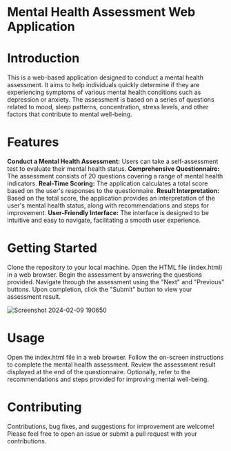 # Mental Health Assessment Web Application

# Introduction
This is a web-based application designed to conduct a mental health assessment. It aims to help individuals quickly determine if they are experiencing symptoms of various mental health conditions such as depression or anxiety. The assessment is based on a series of questions related to mood, sleep patterns, concentration, stress levels, and other factors that contribute to mental well-being.

# Features

**Conduct a Mental Health Assessment:** Users can take a self-assessment test to evaluate their mental health status.
**Comprehensive Questionnaire:** The assessment consists of 20 questions covering a range of mental health indicators.
**Real-Time Scoring:** The application calculates a total score based on the user's responses to the questionnaire.
**Result Interpretation:** Based on the total score, the application provides an interpretation of the user's mental health status, along with recommendations and steps for improvement.
**User-Friendly Interface:** The interface is designed to be intuitive and easy to navigate, facilitating a smooth user experience.

# Getting Started

Clone the repository to your local machine.
Open the HTML file (index.html) in a web browser.
Begin the assessment by answering the questions provided.
Navigate through the assessment using the "Next" and "Previous" buttons.
Upon completion, click the "Submit" button to view your assessment result.

![Screenshot 2024-02-09 190650](https://github.com/Swethab944/Mental-Health/assets/143270097/3835f03a-c1f2-425d-bccf-c5238647994e)

# Usage

Open the index.html file in a web browser.
Follow the on-screen instructions to complete the mental health assessment.
Review the assessment result displayed at the end of the questionnaire.
Optionally, refer to the recommendations and steps provided for improving mental well-being.

# Contributing
Contributions, bug fixes, and suggestions for improvement are welcome! Please feel free to open an issue or submit a pull request with your contributions.
